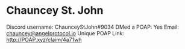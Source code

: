 # Chauncey St. John

Discord username: ChaunceyStJohn#9034
DMed a POAP: Yes
Email: chauncey@angelprotocol.io
Unique POAP Link: 
http://POAP.xyz/claim/4a71wh